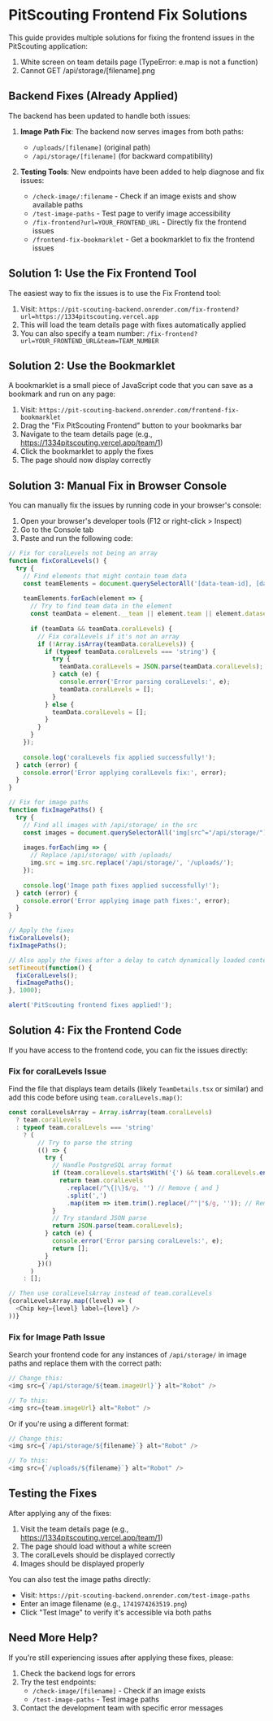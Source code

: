 # PitScouting Frontend Fix Solutions

This guide provides multiple solutions for fixing the frontend issues in the PitScouting application:

1. White screen on team details page (TypeError: e.map is not a function)
2. Cannot GET /api/storage/[filename].png

## Backend Fixes (Already Applied)

The backend has been updated to handle both issues:

1. **Image Path Fix**: The backend now serves images from both paths:
   - `/uploads/[filename]` (original path)
   - `/api/storage/[filename]` (for backward compatibility)

2. **Testing Tools**: New endpoints have been added to help diagnose and fix issues:
   - `/check-image/:filename` - Check if an image exists and show available paths
   - `/test-image-paths` - Test page to verify image accessibility
   - `/fix-frontend?url=YOUR_FRONTEND_URL` - Directly fix the frontend issues
   - `/frontend-fix-bookmarklet` - Get a bookmarklet to fix the frontend issues

## Solution 1: Use the Fix Frontend Tool

The easiest way to fix the issues is to use the Fix Frontend tool:

1. Visit: `https://pit-scouting-backend.onrender.com/fix-frontend?url=https://1334pitscouting.vercel.app`
2. This will load the team details page with fixes automatically applied
3. You can also specify a team number: `/fix-frontend?url=YOUR_FRONTEND_URL&team=TEAM_NUMBER`

## Solution 2: Use the Bookmarklet

A bookmarklet is a small piece of JavaScript code that you can save as a bookmark and run on any page:

1. Visit: `https://pit-scouting-backend.onrender.com/frontend-fix-bookmarklet`
2. Drag the "Fix PitScouting Frontend" button to your bookmarks bar
3. Navigate to the team details page (e.g., https://1334pitscouting.vercel.app/team/1)
4. Click the bookmarklet to apply the fixes
5. The page should now display correctly

## Solution 3: Manual Fix in Browser Console

You can manually fix the issues by running code in your browser's console:

1. Open your browser's developer tools (F12 or right-click > Inspect)
2. Go to the Console tab
3. Paste and run the following code:

```javascript
// Fix for coralLevels not being an array
function fixCoralLevels() {
  try {
    // Find elements that might contain team data
    const teamElements = document.querySelectorAll('[data-team-id], [data-team-number]');
    
    teamElements.forEach(element => {
      // Try to find team data in the element
      const teamData = element.__team || element.team || element.dataset.team;
      
      if (teamData && teamData.coralLevels) {
        // Fix coralLevels if it's not an array
        if (!Array.isArray(teamData.coralLevels)) {
          if (typeof teamData.coralLevels === 'string') {
            try {
              teamData.coralLevels = JSON.parse(teamData.coralLevels);
            } catch (e) {
              console.error('Error parsing coralLevels:', e);
              teamData.coralLevels = [];
            }
          } else {
            teamData.coralLevels = [];
          }
        }
      }
    });
    
    console.log('coralLevels fix applied successfully!');
  } catch (error) {
    console.error('Error applying coralLevels fix:', error);
  }
}

// Fix for image paths
function fixImagePaths() {
  try {
    // Find all images with /api/storage/ in the src
    const images = document.querySelectorAll('img[src^="/api/storage/"]');
    
    images.forEach(img => {
      // Replace /api/storage/ with /uploads/
      img.src = img.src.replace('/api/storage/', '/uploads/');
    });
    
    console.log('Image path fixes applied successfully!');
  } catch (error) {
    console.error('Error applying image path fixes:', error);
  }
}

// Apply the fixes
fixCoralLevels();
fixImagePaths();

// Also apply the fixes after a delay to catch dynamically loaded content
setTimeout(function() {
  fixCoralLevels();
  fixImagePaths();
}, 1000);

alert('PitScouting frontend fixes applied!');
```

## Solution 4: Fix the Frontend Code

If you have access to the frontend code, you can fix the issues directly:

### Fix for coralLevels Issue

Find the file that displays team details (likely `TeamDetails.tsx` or similar) and add this code before using `team.coralLevels.map()`:

```javascript
const coralLevelsArray = Array.isArray(team.coralLevels) 
  ? team.coralLevels 
  : typeof team.coralLevels === 'string'
    ? (
        // Try to parse the string
        (() => {
          try {
            // Handle PostgreSQL array format
            if (team.coralLevels.startsWith('{') && team.coralLevels.endsWith('}')) {
              return team.coralLevels
                .replace(/^\{|\}$/g, '') // Remove { and }
                .split(',')
                .map(item => item.trim().replace(/^"|"$/g, '')); // Remove quotes
            }
            // Try standard JSON parse
            return JSON.parse(team.coralLevels);
          } catch (e) {
            console.error('Error parsing coralLevels:', e);
            return [];
          }
        })()
      )
    : [];

// Then use coralLevelsArray instead of team.coralLevels
{coralLevelsArray.map((level) => (
  <Chip key={level} label={level} />
))}
```

### Fix for Image Path Issue

Search your frontend code for any instances of `/api/storage/` in image paths and replace them with the correct path:

```javascript
// Change this:
<img src={`/api/storage/${team.imageUrl}`} alt="Robot" />

// To this:
<img src={team.imageUrl} alt="Robot" />
```

Or if you're using a different format:

```javascript
// Change this:
<img src={`/api/storage/${filename}`} alt="Robot" />

// To this:
<img src={`/uploads/${filename}`} alt="Robot" />
```

## Testing the Fixes

After applying any of the fixes:

1. Visit the team details page (e.g., https://1334pitscouting.vercel.app/team/1)
2. The page should load without a white screen
3. The coralLevels should be displayed correctly
4. Images should be displayed properly

You can also test the image paths directly:
- Visit: `https://pit-scouting-backend.onrender.com/test-image-paths`
- Enter an image filename (e.g., `1741974263519.png`)
- Click "Test Image" to verify it's accessible via both paths

## Need More Help?

If you're still experiencing issues after applying these fixes, please:

1. Check the backend logs for errors
2. Try the test endpoints:
   - `/check-image/[filename]` - Check if an image exists
   - `/test-image-paths` - Test image paths
3. Contact the development team with specific error messages 